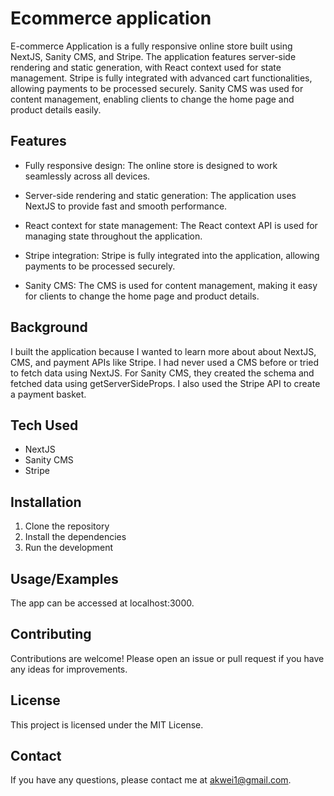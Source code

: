# Ecommerce application


E-commerce Application is a fully responsive online store built using NextJS, Sanity CMS, and Stripe. The application features server-side rendering and static generation, with React context used for state management. Stripe is fully integrated with advanced cart functionalities, allowing payments to be processed securely. Sanity CMS was used for content management, enabling clients to change the home page and product details easily.





## Features

- Fully responsive design: The online store is designed to work seamlessly across all devices.

- Server-side rendering and static generation: The application uses NextJS to provide fast and smooth performance.

- React context for state management: The React context API is used for managing state throughout the application.

- Stripe integration: Stripe is fully integrated into the application, allowing payments to be processed securely.

- Sanity CMS: The CMS is used for content management, making it easy for clients to change the home page and product details.

## Background

I built the application because I wanted to learn more about  about NextJS, CMS, and payment APIs like Stripe. I had never used a CMS before or tried to fetch data using NextJS. For Sanity CMS, they created the schema and fetched data using getServerSideProps. I also used the Stripe API to create a payment basket.

## Tech Used
 - NextJS
 - Sanity CMS
 - Stripe

 
## Installation


1. Clone the repository
2. Install the dependencies 
3. Run the development 
    
## Usage/Examples

The app can be accessed at localhost:3000.


## Contributing
Contributions are welcome! Please open an issue or pull request if you have any ideas for improvements.

## License
This project is licensed under the MIT License.

## Contact
If you have any questions, please contact me at akwei1@gmail.com.

